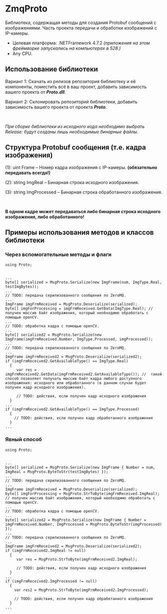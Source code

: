 # ZmqProto
Библиотека, содержащая методы для создания Protobuf сообщений с изображениями. Часть проекта передачи и обработки изображений с IP-камеры.

* Целевая платформа: .NETFramework 4.7.2 *(приложения на этом фреймворке запускались на компьютерах в 528.)*
* Any CPU.
## Использование библиотеки
Вариант 1: Скачать из релизов репозитория библиотеку и её компоненты, поместить всё в ваш проект, добавить зависимость вашего проекта от ***Proto.dll***.

Вариант 2: Склонировать репозиторий библиотеки, добавить зависимость вашего проекта от проекта ***Proto***.

</br>

_При сборке библиотеки из исходного кода необходимо выбрать Release: будут созданы лишь необходимые бинарные файлы._

## Структура Protobuf сообщения (т.е. кадра изображения)
(1): uint Frame – Номер кадра изображения с IP-камеры. **(обязательно передавать всегда!)**

(2): string ImgReal – Бинарная строка исходного изображения.

(3): string ImgProcessed – Бинарная строка обработанного изображения.

</br>

**В одном кадре может передаваться либо бинарная строка исходного изображения, либо обработанного!**

## Примеры использования методов и классов библиотеки
### Через вспомогательные методы и флаги
```
using Proto;


...
byte[] serialized = MsgProto.Serialize(new ImgFrame(num, ImgType.Real, testImgBytes));
...
// TODO: передача серилизованного сообщения по ZeroMQ.
...
ImgFrame imgFrmReceived = MsgProto.Deserialize(serialized);
byte[] imgForProcessing = imgFrmReceived.GetData(ImgType.Real); // получен массив байт изображения, который необходимо обработать с помощью openCV.
...
// TODO: обработка кадра с помощью openCV.
...
byte[] serialized2 = MsgProto.Serialize(new ImgFrame(imgFrmReceived.Number, ImgType.Processed, imgProcessed));
...
// TODO: передача серилизованного сообщения по ZeroMQ.
...
ImgFrame imgFrmReceived2 = MsgProto.Deserialize(serialized2);
if (imgFrmReceived2.GetAvailableType() == ImgType.Real)
  {
     var res = imgFrmReceived2.GetData(imgFrmReceived2.GetAvailableType()); //  такой способ позволяет получать массив байт кадра любого доступного изображения: исходного или обработанного (в данном случае будет получен кадр исходного изображения).
     
     // TODO: действия, если получен кадр исходного изображения
  }
...
if (imgFrmReceived2.GetAvailableType() == ImgType.Processed)
  {
    // TODO: действия, если получен кадр обработанного изображения
  }
...
```
### Явный способ
```
using Proto;


...
byte[] serialized = MsgProto.Serialize(new ImgFrame { Number = num, ImgReal = MsgProto.ByteToStr(testImgBytes) });
...
// TODO: передача серилизованного сообщения по ZeroMQ.
...
ImgFrame imgFrmReceived = MsgProto.Deserialize(serialized);
byte[] imgForProcessing = MsgProto.StrToByte(imgFrmReceived.ImgReal); // получен массив байт изображения, который необходимо обработать с помощью openCV.
...
// TODO: обработка кадра с помощью openCV.
...
byte[] serialized2 = MsgProto.Serialize(new ImgFrame { Number = imgFrmReceived.Number, ImgProcessed = MsgProto.ByteToStr(imgProcessed) });
...
// TODO: передача серилизованного сообщения по ZeroMQ.
...
ImgFrame imgFrmReceived2 = MsgProto.Deserialize(serialized2);
if (imgFrmReceived2.ImgReal != null)
  {
     var res = MsgProto.StrToByte(imgFrmReceived2.ImgReal);
     
     // TODO: действия, если получен кадр исходного изображения
  }
...
if (imgFrmReceived2.ImgProcessed != null)
  {
    var res2 = MsgProto.StrToByte(imgFrmReceived2.ImgProcessed);
  
    // TODO: действия, если получен кадр обработанного изображения
  }
...
```
